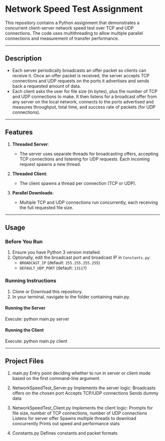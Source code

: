 # Network Speed Test Assignment

This repository contains a Python assignment that demonstrates a concurrent client-server network speed test over TCP and UDP connections. The code uses multithreading to allow multiple parallel connections and measurement of transfer performance.

---

## Description

- Each server periodically broadcasts an offer packet so clients can receive it. Once an offer packet is received, the server accepts TCP connections and UDP requests on the ports it advertises and sends back a requested amount of data.
- Each client asks the user for file size (in bytes), plus the number of TCP and UDP connections to make. It then listens for a broadcast offer from any server on the local network, connects to the ports advertised and measures throughput, total time, and success rate of packets (for UDP connections).

---

## Features

1. **Threaded Server**:  
   - The server uses separate threads for broadcasting offers, accepting TCP connections and listening for UDP requests. Each incoming request spawns a new thread.

2. **Threaded Client**:  
   - The client spawns a thread per connection (TCP or UDP).

3. **Parallel Downloads**:  
   - Multiple TCP and UDP connections run concurrently, each receiving the full requested file size.

---

## Usage

### Before You Run

1. Ensure you have Python 3 version installed.
2. Optionally, edit the broadcast port and broadcast IP in `Constants.py`:
   - `BROADCAST_IP` (default: `255.255.255.255`)
   - `DEFAULT_UDP_PORT` (default: `13117`)

### Running Instructions

1. Clone or Download this repository.
2. In your terminal, navigate to the folder containing main.py.

#### Running the Server

Execute:
python main.py server

#### Running the Client

Execute:
python main.py client

---

## Project Files

1. main.py
  Entry point deciding whether to run in server or client mode based on the first command-line argument.

2. NetworkSpeedTest_Server.py
  Implements the server logic:
  Broadcasts offers on the chosen port
  Accepts TCP/UDP connections
  Sends dummy data

3. NetworkSpeedTest_Client.py
  Implements the client logic:
  Prompts for file size, number of TCP connections, number of UDP connections
  Listens for server offer
  Spawns multiple threads to download concurrently
  Prints out speed and performance stats

4. Constants.py
  Defines constants and packet formats
